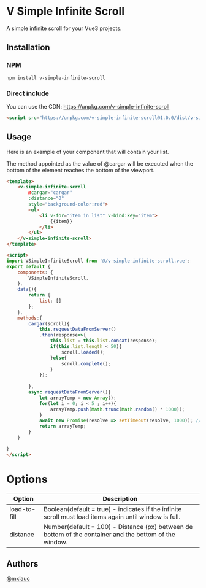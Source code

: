 # V Simple Infinite Scroll
A simple infinite scroll for your Vue3 projects.
## Installation
### NPM
```
npm install v-simple-infinite-scroll
```

### Direct include

You can use the CDN: https://unpkg.com/v-simple-infinite-scroll

```HTML
<script src="https://unpkg.com/v-simple-infinite-scroll@1.0.0/dist/v-simple-infinite-scroll.min.js"></script>
```


## Usage
Here is an example of your component that will contain your list.

The method appointed as the value of @cargar will be executed when the bottom of the element reaches the bottom of the viewport.


```HTML
<template>
    <v-simple-infinite-scroll
        @cargar="cargar"
        :distance="0"
        style="background-color:red">
        <ul>
            <li v-for="item in list" v-bind:key="item">
                {{item}}
            </li>
        </ul>
    </v-simple-infinite-scroll>
</template>

<script>
import VSimpleInfiniteScroll from '@/v-simple-infinite-scroll.vue';
export default {
    components: {
        VSimpleInfiniteScroll,
    },
    data(){
        return {
            list: []
        };
    },
    methods:{
        cargar(scroll){
            this.requestDataFromServer()
            .then(response=>{
                this.list = this.list.concat(response);
                if(this.list.length < 50){
                    scroll.loaded();
                }else{
                    scroll.complete();
                }
            });
            
        },
        async requestDataFromServer(){
            let arrayTemp = new Array();
            for(let i = 0; i < 5 ; i++){
                arrayTemp.push(Math.trunc(Math.random() * 1000));
            }
            await new Promise(resolve => setTimeout(resolve, 1000)); // 3 sec
            return arrayTemp;
        }
    }

}
</script>
```

# Options

| Option | Description |
| ----- | ----- |
| load-to-fill | Boolean(default = true) - indicates if the infinite scroll must load items again until window is full. |
| distance | Number(default = 100) - Distance (px) between de bottom of the container and the bottom of the window. |

## Authors
[@mxlauc](https://github.com/mxlauc)
